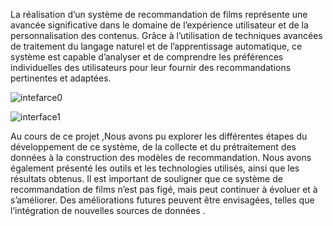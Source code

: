 La réalisation d’un système de recommandation de films représente une avancée significative dans le domaine de l’expérience utilisateur et de la personnalisation des contenus. Grâce à l’utilisation de techniques avancées de traitement du langage naturel et de l’apprentissage automatique, ce système est capable d’analyser et de comprendre les préférences individuelles des utilisateurs pour leur fournir des recommandations
pertinentes et adaptées.

![intefarce0](https://github.com/achraf362/Film-recommendation-system/assets/83979369/32dd2411-70ab-4f78-9763-a6b5bddb14d7)

![interface1](https://github.com/achraf362/Film-recommendation-system/assets/83979369/f4021f01-d4f4-46ce-9022-3e7722530801)

Au cours de ce projet ,Nous avons pu explorer les différentes étapes du développement de ce système, de la collecte et du prétraitement des données à la construction des modèles de recommandation. Nous avons également présenté les outils et les technologies utilisés, ainsi que les résultats obtenus.
Il est important de souligner que ce système de recommandation de films n’est pas figé, mais peut continuer à évoluer et à s’améliorer. Des améliorations futures peuvent être envisagées, telles que l’intégration de
nouvelles sources de données .
